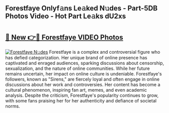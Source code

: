 ## Forestfaye Onlyf𝚊ns Le𝚊ked N𝚞des - Part-5DB Photos Video - Hot Part Le𝚊ks dU2xs

# <h2><a href="http://ab4446.deff.icu/?id=Forestfaye">🔗 New 👉🔴 Forestfaye VIDEO Photos</a></h2>

[![Forestfaye N𝚞des](https://i.imgur.com/rIISA9y.gif)](http://ab4446.deff.icu/?id=Forestfaye)
Forestfaye is a complex and controversial figure who has defied categorization. Her unique brand of online presence has captivated and enraged audiences, sparking discussions about censorship, sexualization, and the nature of online communities. While her future remains uncertain, her impact on online culture is undeniable. Forestfaye's followers, known as "Sirens," are fiercely loyal and often engage in online discussions about her work and controversies. Her content has become a cultural phenomenon, inspiring fan art, memes, and even academic analysis. Despite the criticism, Forestfaye's popularity continues to grow, with some fans praising her for her authenticity and defiance of societal norms.
